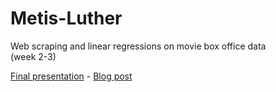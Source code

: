 # Metis-Luther
Web scraping and linear regressions on movie box office data  
(week 2-3)

[Final presentation](https://github.com/gabll/Metis-Luther/blob/master/Project_Luther_rev06.pdf) - [Blog post](http://gabll.github.io/blog/2015/02/01/project-luter-web-scraping-and-linear-regression-on-box-office-movies-data/)